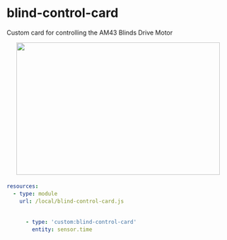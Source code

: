 # blind-control-card
Custom card for controlling the AM43 Blinds Drive Motor

<p align="center">
  <img width="460" height="300" src=![](operation.gif)>
</p>






```yaml
resources:
  - type: module
    url: /local/blind-control-card.js
    
```

```yaml
      - type: 'custom:blind-control-card'
        entity: sensor.time
    
```
